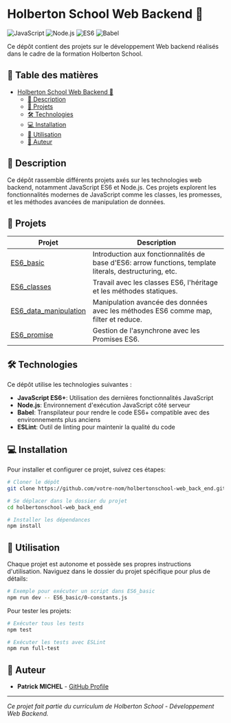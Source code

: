 # Holberton School Web Backend 🚀

![JavaScript](https://img.shields.io/badge/JavaScript-F7DF1E?style=for-the-badge&logo=javascript&logoColor=black)
![Node.js](https://img.shields.io/badge/Node.js-43853D?style=for-the-badge&logo=node.js&logoColor=white)
![ES6](https://img.shields.io/badge/ES6-2C2D72?style=for-the-badge&logo=javascript&logoColor=white)
![Babel](https://img.shields.io/badge/Babel-F9DC3E?style=for-the-badge&logo=babel&logoColor=black)

Ce dépôt contient des projets sur le développement Web backend réalisés dans le cadre de la formation Holberton School.

## 📑 Table des matières

- [Holberton School Web Backend 🚀](#holberton-school-web-backend-)
  - [📝 Description](#-description)
  - [🧩 Projets](#-projets)
  - [🛠️ Technologies](#️-technologies)
  - [💻 Installation](#-installation)
  - [🚀 Utilisation](#-utilisation)
  - [👤 Auteur](#-auteur)

## 📝 Description

Ce dépôt rassemble différents projets axés sur les technologies web backend, notamment JavaScript ES6 et Node.js. Ces projets explorent les fonctionnalités modernes de JavaScript comme les classes, les promesses, et les méthodes avancées de manipulation de données.

## 🧩 Projets

| Projet | Description |
|--------|-------------|
| [ES6_basic](./ES6_basic/) | Introduction aux fonctionnalités de base d'ES6: arrow functions, template literals, destructuring, etc. |
| [ES6_classes](./ES6_classes/) | Travail avec les classes ES6, l'héritage et les méthodes statiques. |
| [ES6_data_manipulation](./ES6_data_manipulation/) | Manipulation avancée des données avec les méthodes ES6 comme map, filter et reduce. |
| [ES6_promise](./ES6_promise/) | Gestion de l'asynchrone avec les Promises ES6. |

## 🛠️ Technologies

Ce dépôt utilise les technologies suivantes :

- **JavaScript ES6+**: Utilisation des dernières fonctionnalités JavaScript
- **Node.js**: Environnement d'exécution JavaScript côté serveur
- **Babel**: Transpilateur pour rendre le code ES6+ compatible avec des environnements plus anciens
- **ESLint**: Outil de linting pour maintenir la qualité du code

## 💻 Installation

Pour installer et configurer ce projet, suivez ces étapes:

```bash
# Cloner le dépôt
git clone https://github.com/votre-nom/holbertonschool-web_back_end.git

# Se déplacer dans le dossier du projet
cd holbertonschool-web_back_end

# Installer les dépendances
npm install
```

## 🚀 Utilisation

Chaque projet est autonome et possède ses propres instructions d'utilisation. Naviguez dans le dossier du projet spécifique pour plus de détails:

```bash
# Exemple pour exécuter un script dans ES6_basic
npm run dev -- ES6_basic/0-constants.js
```

Pour tester les projets:

```bash
# Exécuter tous les tests
npm test

# Exécuter les tests avec ESLint
npm run full-test
```

## 👤 Auteur

- **Patrick MICHEL** - [GitHub Profile](https://github.com/Pmichel74)

---

_Ce projet fait partie du curriculum de Holberton School - Développement Web Backend._
